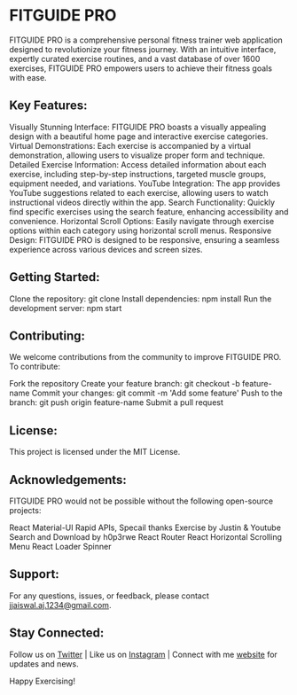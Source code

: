 # FITGUIDE PRO

FITGUIDE PRO is a comprehensive personal fitness trainer web application designed to revolutionize your fitness journey. With an intuitive interface, expertly curated exercise routines, and a vast database of over 1600 exercises, FITGUIDE PRO empowers users to achieve their fitness goals with ease.

## Key Features:

Visually Stunning Interface: FITGUIDE PRO boasts a visually appealing design with a beautiful home page and interactive exercise categories.
Virtual Demonstrations: Each exercise is accompanied by a virtual demonstration, allowing users to visualize proper form and technique.
Detailed Exercise Information: Access detailed information about each exercise, including step-by-step instructions, targeted muscle groups, equipment needed, and variations.
YouTube Integration: The app provides YouTube suggestions related to each exercise, allowing users to watch instructional videos directly within the app.
Search Functionality: Quickly find specific exercises using the search feature, enhancing accessibility and convenience.
Horizontal Scroll Options: Easily navigate through exercise options within each category using horizontal scroll menus.
Responsive Design: FITGUIDE PRO is designed to be responsive, ensuring a seamless experience across various devices and screen sizes.

## Getting Started:

Clone the repository: git clone 
Install dependencies: npm install
Run the development server: npm start

## Contributing:

We welcome contributions from the community to improve FITGUIDE PRO. To contribute:

Fork the repository
Create your feature branch: git checkout -b feature-name
Commit your changes: git commit -m 'Add some feature'
Push to the branch: git push origin feature-name
Submit a pull request

## License:

This project is licensed under the MIT License.

## Acknowledgements:

FITGUIDE PRO would not be possible without the following open-source projects:

React
Material-UI
Rapid APIs, Specail thanks Exercise by Justin & Youtube Search and Download by h0p3rwe 
React Router
React Horizontal Scrolling Menu
React Loader Spinner

## Support:

For any questions, issues, or feedback, please contact jjaiswal.aj.1234@gmail.com.

## Stay Connected:

Follow us on [Twitter](https://twitter.com/Abhishe70564144) | Like us on [Instagram](https://www.instagram.com/_abhishek_jaiswal_official/) | Connect with me [website](https://linktr.ee/abhishek_jaiswal) for updates and news.

Happy Exercising!
